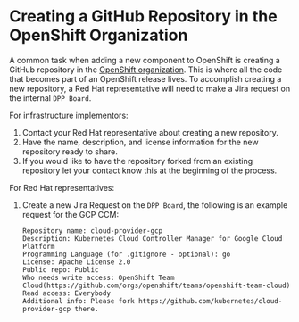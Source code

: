 # Creating a GitHub Repository in the OpenShift Organization

A common task when adding a new component to OpenShift is creating a GitHub
repository in the [OpenShift organization](https://github.com/openshift). This
is where all the code that becomes part of an OpenShift release lives. To
accomplish creating a new repository, a Red Hat representative will need to make a
Jira request on the internal `DPP Board`.

For infrastructure implementors:
1. Contact your Red Hat representative about creating a new repository.
1. Have the name, description, and license information for the new repository
    ready to share.
1. If you would like to have the repository forked from an existing repository
    let your contact know this at the beginning of the process.

For Red Hat representatives:
1. Create a new Jira Request on the `DPP Board`, the following is an example
    request for the GCP CCM:
    ```
    Repository name: cloud-provider-gcp
    Description: Kubernetes Cloud Controller Manager for Google Cloud Platform
    Programming Language (for .gitignore - optional): go
    License: Apache License 2.0
    Public repo: Public
    Who needs write access: OpenShift Team Cloud(https://github.com/orgs/openshift/teams/openshift-team-cloud)
    Read access: Everybody
    Additional info: Please fork https://github.com/kubernetes/cloud-provider-gcp there.
    ```
